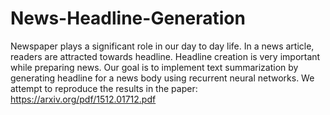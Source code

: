 # News-Headline-Generation
Newspaper plays a significant role in our day to day life. In a news article, readers are attracted towards headline. Headline creation is very important while preparing news. Our goal is to implement text summarization by generating headline for a news body using recurrent neural networks. We attempt to reproduce the results in the paper:  https://arxiv.org/pdf/1512.01712.pdf
